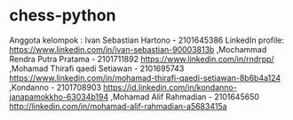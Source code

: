 # chess-python
Anggota kelompok :
Ivan Sebastian Hartono - 2101645386
LinkedIn profile:
https://www.linkedin.com/in/ivan-sebastian-90003813b
,Mochammad Rendra Putra Pratama - 2101711892 
https://www.linkedin.com/in/rndrpp/
,Mohamad Thirafi qaedi Setiawan - 2101695743
https://www.linkedin.com/in/mohamad-thirafi-qaedi-setiawan-8b6b4a124
,Kondanno - 2101708903 
https://id.linkedin.com/in/kondanno-janapamokkho-63034b194
,Mohamad Alif Rahmadian - 2101645650
http://linkedin.com/in/mohamad-alif-rahmadian-a5683415a
